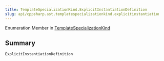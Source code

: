 ```yaml
---
title: TemplateSpecializationKind.ExplicitInstantiationDefinition
slug: api/cppsharp.ast.templatespecializationkind.explicitinstantiationdefinition
---
```

Enumeration Member in [TemplateSpecializationKind](/api/cppsharp/ast/templatespecializationkind)

## Summary



```csharp
ExplicitInstantiationDefinition
```

